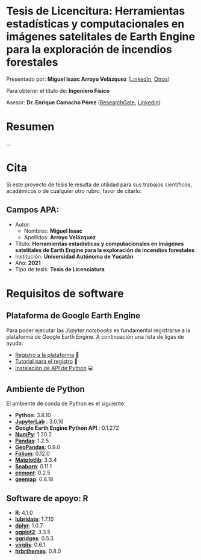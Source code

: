 # Tesis de Licencitura: Herramientas estadísticas y computacionales en imágenes satelitales de Earth Engine para la exploración de incendios forestales

Presentado por: **Miguel Isaac Arroyo Velázquez** ([LinkedIn](www.linkedin.com/in/isaacarroyov), [Otros](https://linktr.ee/unisaacarroyov))

Para obtener el título de: **Ingeniero Físico**

Asesor: **Dr. Enrique Camacho Pérez** ([ResearchGate](https://www.researchgate.net/profile/Enrique-Camacho-Perez), [LinkedIn](https://www.linkedin.com/in/ekamacho/))

# Resumen
...


# Cita
Si este proyecto de tesis le resulta de utilidad para sus trabajos científicos, académicos o de cualquier otro rubro, favor de citarlo:

## Campos APA:
* Autor:
    * Nombres: **Miguel Isaac**
    * Apellidos: **Arroyo Velázquez**
* Título: **Herramientas estadísticas y computacionales en imágenes satelitales de Earth Engine para la exploración de incendios forestales**
* Institución: **Universidad Autónoma de Yucatán**
* Año: **2021**
* Tipo de tesis: **Tesis de Licenciatura**




# Requisitos de software

## Plataforma de Google Earth Engine
Para poder ejecutar las _Jupyter notebooks_ es fundamental registrarse a la plataforma de Google Earth Engine. A continuación una lista de ligas
de ayuda:

* [Registro a la plataforma](https://earthengine.google.com/signup/) :pencil:
* [Tutorial para el registro](https://www.instagram.com/tv/CRkZ3tHD8CY/?utm_source=ig_web_copy_link) :movie_camera:
* [Instalación de API de Python](https://developers.google.com/earth-engine/guides/python_install) :computer:

## Ambiente de Python
El ambiente de conda de Python es el siguiente:

* **Python**: 3.8.10
* [**JupyterLab**](https://jupyter.org/install) : 3.0.16
* **Google Earth Engine Python API** : 0.1.272
* [**NumPy**](https://numpy.org/install/): 1.20.2
* [**Pandas**](https://pandas.pydata.org/getting_started.html): 1.2.5
* [**GeoPandas**](https://geopandas.org/en/stable/getting_started.html): 0.9.0
* [**Folium**](https://python-visualization.github.io/folium/installing.html#installation): 0.12.0
* [**Matplotlib**](https://matplotlib.org/stable/index.html#): 3.3.4
* [**Seaborn**](https://seaborn.pydata.org/installing.html): 0.11.1
* [**eemont**](https://eemont.readthedocs.io/en/latest/): 0.2.5
* [**geemap**](https://geemap.org/installation/): 0.8.18

## Software de apoyo: R
* **R**: 4.1.0
* **[lubridate](https://lubridate.tidyverse.org)**: 1.7.10
* **[dplyr](https://dplyr.tidyverse.org)**: 1.0.7
* **[ggplot2](https://ggplot2.tidyverse.org)**: 3.3.5
* **[ggridges](https://cran.r-project.org/web/packages/ggridges/vignettes/introduction.html)**:  0.5.3
* **[viridis](https://cran.r-project.org/web/packages/viridis/vignettes/intro-to-viridis.html)**: 0.6.1
* **[hrbrthemes](https://github.com/hrbrmstr/hrbrthemes)**: 0.8.0